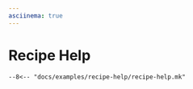 ```yaml
---
asciinema: true
---
```


# Recipe Help

<div id="demo-cast"></div>

```make title="recipe-help.mk"
--8<-- "docs/examples/recipe-help/recipe-help.mk"
```

